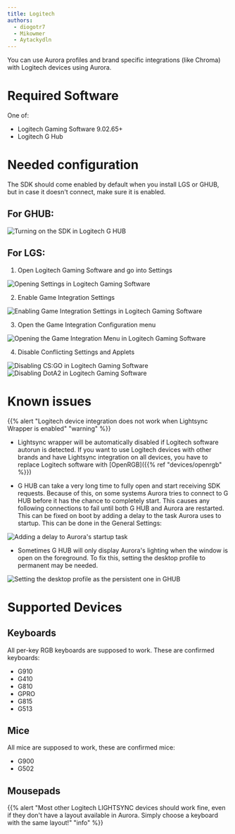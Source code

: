 ```yaml
---
title: Logitech
authors:
  - diogotr7
  - Mikowmer
  - Aytackydln
---
```


You can use Aurora profiles and brand specific integrations (like Chroma) with Logitech devices using Aurora.

# Required Software

One of:

* Logitech Gaming Software 9.02.65+
* Logitech G Hub

# Needed configuration

The SDK should come enabled by default when you install LGS or GHUB, but in case it doesn't connect, make sure it is enabled.

## For GHUB:

![Turning on the SDK in Logitech G HUB](img/docs/ghub-enable-sdk.png)

## For LGS:

1. Open Logitech Gaming Software and go into Settings

![Opening Settings in Logitech Gaming Software](img/docs/lgs-enable-sdk-1.png)

2. Enable Game Integration Settings

![Enabling Game Integration Settings in Logitech Gaming Software](img/docs/lgs-enable-sdk-2.png)

3. Open the Game Integration Configuration menu

![Opening the Game Integration Menu in Logitech Gaming Software](img/docs/lgs-enable-sdk-3.png)

4. Disable Conflicting Settings and Applets

![Disabling CS:GO in Logitech Gaming Software](img/docs/lgs-enable-sdk-4.png)
![Disabling DotA2 in Logitech Gaming Software](img/docs/lgs-enable-sdk-5.png)

# Known issues

{{% alert "Logitech device integration does not work when Lightsync Wrapper is enabled" "warning" %}}
* Lightsync wrapper will be automatically disabled if Logitech software autorun is detected.
If you want to use Logitech devices with other brands and have Lightsync integration on all devices, you have to replace Logitech software with [OpenRGB]({{% ref "devices/openrgb" %}})

* G HUB can take a very long time to fully open and start receiving SDK requests. Because of this, on some systems Aurora tries to connect to G HUB before it has the chance to completely start. This causes any following connections to fail until both G HUB and Aurora are restarted. This can be fixed on boot by adding a delay to the task Aurora uses to startup. This can be done in the General Settings:

![Adding a delay to Aurora's startup task](img/docs/aurora-startup-delay.png)

* Sometimes G HUB will only display Aurora's lighting when the window is open on the foreground. To fix this, setting the desktop profile to permanent may be needed.

![Setting the desktop profile as the persistent one in GHUB](img/docs/ghub-persistent.png)

# Supported Devices

## Keyboards

All per-key RGB keyboards are supposed to work. These are confirmed keyboards:
* G910
* G410
* G810
* GPRO
* G815
* G513

## Mice

All mice are supposed to work, these are confirmed mice:
* G900
* G502

## Mousepads

{{% alert "Most other Logitech LIGHTSYNC devices should work fine, even if they don't have a layout available in Aurora. Simply choose a keyboard with the same layout!" "info" %}}

